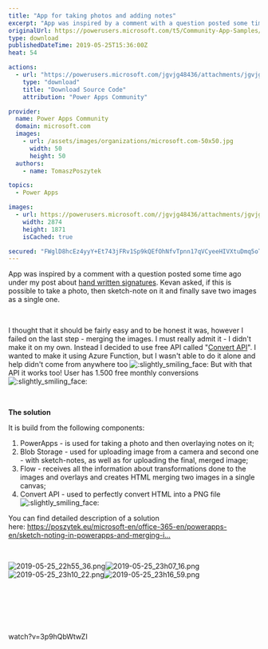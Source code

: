 ```yaml
---
title: "App for taking photos and adding notes"
excerpt: "App was inspired by a comment with a question posted some time ago under my post about hand written signatures . Kevan asked, if this is possible to"
originalUrl: https://powerusers.microsoft.com/t5/Community-App-Samples/App-for-taking-photos-and-adding-notes/td-p/289368
type: download
publishedDateTime: 2019-05-25T15:36:00Z
heat: 54

actions:
  - url: "https://powerusers.microsoft.com/jgvjg48436/attachments/jgvjg48436/AppFeedbackGallery/186/2/AddNotesToImage.msapp"
    type: "download"
    title: "Download Source Code"
    attribution: "Power Apps Community"

provider:
  name: Power Apps Community
  domain: microsoft.com
  images:
    - url: /assets/images/organizations/microsoft.com-50x50.jpg
      width: 50
      height: 50
  authors:
    - name: TomaszPoszytek

topics:
  - Power Apps

images:
  - url: https://powerusers.microsoft.com//jgvjg48436/attachments/jgvjg48436/AppFeedbackGallery/186/1/2019-05-25_23h15_51.png
    width: 2874
    height: 1871
    isCached: true

secured: "FWglD8hcEz4yyY+Et743jFRv1Sp9kQEfOhNfvTpnn17qVCyeeHIVXtuDmq5oT2T3ns0U5iFnPUr9GUms3SnxCGFlrYfR9kSn/T2h6UK7PnU8l5oNveT7vCSDQDAn7KXcEInRvcm8KbqKPnWValoW2ofBiJzcl0mLTzgdv14+vrW2TGreSKpSXwiPzV4LMpR9kCvHZfqyYeHaVeES5kIqTZFqSP0qkWZ/JW0OXtlJCSfSLr/Agg2eSypf1WBOUDMMbzW5zDBp82ULcCpwdpQ92OriHio1Zib1NAppOTupHzqqVLz6p3w/1A7COAP15P8zYceM/OJqRksNJERJZdOKoGXK0ricLO5/S3vJfa2hCd9hZu5Z9ZyxOycGWvaH/175ZK4Bz76viL5rQ5UbscGsuieXQdac9z3/q20ePp5Q9VS7xL0UGLCsJBM4ALU4NUAh;ow6zjG7EmjQIfJ0xcOnaPw=="
---
```

<p><span>App was inspired by a comment with a question posted some time ago under my post about </span><a href="https://poszytek.eu/microsoft-en/office-365-en/flow-en/powerapps-hand-written-signature/" target="_blank" rel="noreferrer noopener nofollow noopener noreferrer">hand written signatures</a><span>. Kevan asked, if this is possible to take a photo, then sketch-note on it and finally save two images as a single one.</span></p><p>&nbsp;</p><p><span><!--   wp:paragraph   --></span></p><p>I thought that it should be fairly easy and to be honest it was, however I failed on the last step - merging the images. I must really admit it - I didn't make it on my own. Instead I decided to use free API called "<a href="https://www.convertapi.com/html-to-png" target="_blank" rel="noreferrer noopener nofollow noopener noreferrer">Convert API</a>". I wanted to make it using Azure Function, but I wasn't able to do it alone and help didn't come from anywhere too <img class="lia-deferred-image lia-image-emoji" src="/html/emoticons/1f642.png" alt=":slightly_smiling_face:" title=":slightly_smiling_face:"> But with that API it works too! User has 1.500 free monthly conversions <img class="lia-deferred-image lia-image-emoji" src="/html/emoticons/1f642.png" alt=":slightly_smiling_face:" title=":slightly_smiling_face:"></p><p>&nbsp;</p><p><strong>The solution</strong></p><p><span><!--   /wp:heading   --><!--   wp:paragraph   --></span></p><p>It is build from the following components:</p><p><span><!--   /wp:paragraph   --><!--   wp:list {&amp;quot;ordered&amp;quot;:true}   --></span></p><ol><li>PowerApps - is used for taking a photo and then overlaying notes on it;</li><li>Blob Storage - used for uploading image from a camera and second one - with sketch-notes, as well as for uploading the final, merged image;</li><li>Flow - receives all the information about transformations done to the images and overlays and creates HTML merging two images in a single canvas;</li><li>Convert API - used to perfectly convert HTML into a PNG file <img class="lia-deferred-image lia-image-emoji" src="/html/emoticons/1f642.png" alt=":slightly_smiling_face:" title=":slightly_smiling_face:"></li></ol><p>You can find detailed description of a solution here:&nbsp;<a href="https://poszytek.eu/microsoft-en/office-365-en/powerapps-en/sketch-noting-in-powerapps-and-merging-images/" target="_blank" rel="noopener nofollow noopener noreferrer">https://poszytek.eu/microsoft-en/office-365-en/powerapps-en/sketch-noting-in-powerapps-and-merging-i...</a></p><p>&nbsp;</p><p><span class="lia-inline-image-display-wrapper lia-image-align-inline" image-alt="2019-05-25_22h55_36.png" style="width: 400px;"><img src="https://powerusers.microsoft.com/t5/image/serverpage/image-id/67352i697F824D2082D774/image-size/medium?v=1.0&amp;px=400" title="2019-05-25_22h55_36.png" alt="2019-05-25_22h55_36.png" li-image-url="https://powerusers.microsoft.com/t5/image/serverpage/image-id/67352i697F824D2082D774?v=1.0" li-image-display-id="'67352i697F824D2082D774'" li-message-uid="'289368'" li-messages-message-image="true" li-bindable="" class="lia-media-image" tabindex="0" li-bypass-lightbox-when-linked="true" li-use-hover-links="false"></span><span class="lia-inline-image-display-wrapper lia-image-align-right" image-alt="2019-05-25_23h07_16.png" style="width: 400px;"><img src="https://powerusers.microsoft.com/t5/image/serverpage/image-id/67354i961436DDD7EFE41B/image-size/medium?v=1.0&amp;px=400" title="2019-05-25_23h07_16.png" alt="2019-05-25_23h07_16.png" li-image-url="https://powerusers.microsoft.com/t5/image/serverpage/image-id/67354i961436DDD7EFE41B?v=1.0" li-image-display-id="'67354i961436DDD7EFE41B'" li-message-uid="'289368'" li-messages-message-image="true" li-bindable="" class="lia-media-image" tabindex="0" li-bypass-lightbox-when-linked="true" li-use-hover-links="false"></span><span class="lia-inline-image-display-wrapper lia-image-align-left" image-alt="2019-05-25_23h10_22.png" style="width: 400px;"><img src="https://powerusers.microsoft.com/t5/image/serverpage/image-id/67351iB15825F61067B31C/image-size/medium?v=1.0&amp;px=400" title="2019-05-25_23h10_22.png" alt="2019-05-25_23h10_22.png" li-image-url="https://powerusers.microsoft.com/t5/image/serverpage/image-id/67351iB15825F61067B31C?v=1.0" li-image-display-id="'67351iB15825F61067B31C'" li-message-uid="'289368'" li-messages-message-image="true" li-bindable="" class="lia-media-image" tabindex="0" li-bypass-lightbox-when-linked="true" li-use-hover-links="false"></span><span class="lia-inline-image-display-wrapper lia-image-align-right" image-alt="2019-05-25_23h16_59.png" style="width: 400px;"><img src="https://powerusers.microsoft.com/t5/image/serverpage/image-id/67355i69B672121753F4BB/image-size/medium?v=1.0&amp;px=400" title="2019-05-25_23h16_59.png" alt="2019-05-25_23h16_59.png" li-image-url="https://powerusers.microsoft.com/t5/image/serverpage/image-id/67355i69B672121753F4BB?v=1.0" li-image-display-id="'67355i69B672121753F4BB'" li-message-uid="'289368'" li-messages-message-image="true" li-bindable="" class="lia-media-image" tabindex="0" li-bypass-lightbox-when-linked="true" li-use-hover-links="false"></span></p><p>&nbsp;</p><p><span><!--   /wp:list   --></span></p><p>&nbsp;</p><p>&nbsp;</p><p><span class="videoUrl">watch?v=3p9hQbWtwZI</span></p>

